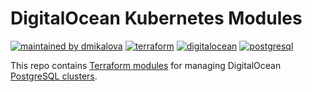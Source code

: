 # DigitalOcean Kubernetes Modules

[![maintained by dmikalova](https://img.shields.io/static/v1?&color=ccff90&label=maintained%20by&labelColor=424242&logo=&logoColor=fff&message=dmikalova&&style=flat-square)](https://github.com/dmikalova/infrastructure)
[![terraform](https://img.shields.io/static/v1?&color=844fba&label=%20&labelColor=424242&logo=terraform&logoColor=fff&message=terraform&&style=flat-square)](https://terraform.io/)
[![digitalocean](https://img.shields.io/static/v1?&color=0080FF&label=%20&labelColor=424242&logo=digitalocean&logoColor=fff&message=digitalocean&&style=flat-square)](https://digitalocean.com/)
[![postgresql](https://img.shields.io/static/v1?&color=336791&label=%20&labelColor=424242&logo=postgresql&logoColor=fff&message=postgresql&&style=flat-square)](https://digitalocean.com/)

This repo contains [Terraform modules](https://terraform.io/docs/language/modules/index.html) for managing DigitalOcean [PostgreSQL clusters](https://docs.digitalocean.com/products/databases/postgresql/).
